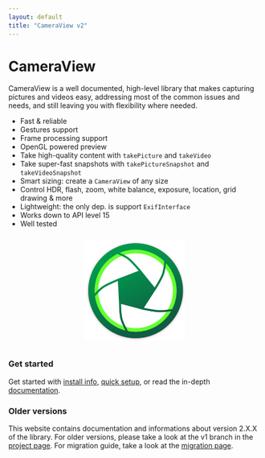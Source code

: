 ```yaml
---
layout: default
title: "CameraView v2"
---
```


# CameraView

CameraView is a well documented, high-level library that makes capturing pictures and videos easy,
addressing most of the common issues and needs, and still leaving you with flexibility where needed.

- Fast & reliable
- Gestures support
- Frame processing support
- OpenGL powered preview
- Take high-quality content with `takePicture` and `takeVideo`
- Take super-fast snapshots with `takePictureSnapshot` and `takeVideoSnapshot`
- Smart sizing: create a `CameraView` of any size
- Control HDR, flash, zoom, white balance, exposure, location, grid drawing & more
- Lightweight: the only dep. is support `ExifInterface`
- Works down to API level 15
- Well tested

<p align="center">
  <img src="static/icon.png" vspace="10" width="200" height="200">
</p>

### Get started

Get started with [install info](about/install.html), [quick setup](about/getting-started.html), or
read the in-depth [documentation](docs/camera-events.html).

### Older versions

This website contains documentation and informations about version 2.X.X of the library.
For older versions, please take a look at the v1 branch in the [project page](https://github.com/natario1/CameraView).
For migration guide, take a look at the [migration page](extra/v1-migration-guide.html).

